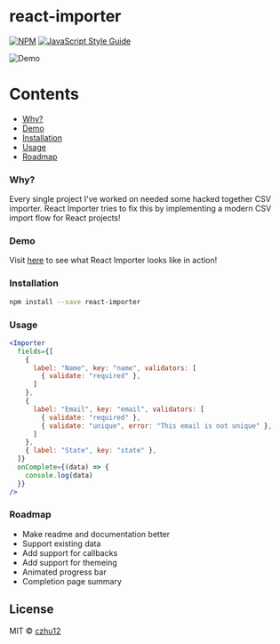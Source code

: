 # react-importer

[![NPM](https://img.shields.io/npm/v/react-importer.svg)](https://www.npmjs.com/package/react-importer) [![JavaScript Style Guide](https://img.shields.io/badge/code_style-standard-brightgreen.svg)](https://standardjs.com)

![Demo](https://github.com/czhu12/react-importer/raw/master/example/public/demo.gif)

Contents
========
 * [Why?](#why)
 * [Demo](#demo)
 * [Installation](#installation)
 * [Usage](#usage)
 * [Roadmap](#roadmap)

### Why?
Every single project I've worked on needed some hacked together CSV importer. React Importer tries to fix this by implementing a modern CSV import flow for React projects!

### Demo
Visit [here](https://czhu12.github.io/react-importer/) to see what React Importer looks like in action!

### Installation

```bash
npm install --save react-importer
```

### Usage

```jsx
<Importer
  fields={[
    {
      label: "Name", key: "name", validators: [
        { validate: "required" },
      ]
    },
    {
      label: "Email", key: "email", validators: [
        { validate: "required" },
        { validate: "unique", error: "This email is not unique" },
      ]
    },
    { label: "State", key: "state" },
  ]}
  onComplete={(data) => {
    console.log(data)
  }}
/>
```

### Roadmap
* Make readme and documentation better
* Support existing data
* Add support for callbacks
* Add support for themeing
* Animated progress bar
* Completion page summary

## License

MIT © [czhu12](https://github.com/czhu12)
